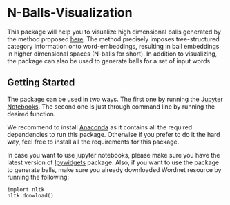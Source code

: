 # N-Balls-Visualization

This package will help you to visualize high dimensional balls generated by the method proposed [here](https://github.com/gnodisnait/nball4tree). The method precisely imposes tree-structured category information onto word-embeddings, resulting in ball embeddings in higher dimensional spaces (N-balls for short). In addition to visualizing, the package can also be used to generate balls for a set of input words.

## Getting Started
The package can be used in two ways. The first one by running the [Jupyter Notebooks](https://github.com/ghanem-mhd/N-Balls-Visualization/tree/master/jupyter_notebooks). The second one is just through command line by running the desired function. 

We recommend to install [Anaconda](https://www.anaconda.com/distribution/) as it contains all the required dependencies to run this package. Otherwise if you prefer to do it the hard way, feel free to install all the requirements for this package.

In case you want to use jupyter notebooks, please make sure you have the latest version of [Ipywidgets](https://github.com/jupyter-widgets/ipywidgets) package. Also, if you want to use the package to generate balls, make sure you already downloaded Wordnet resource by running the following:
```
implort nltk
nltk.donwload()
```
